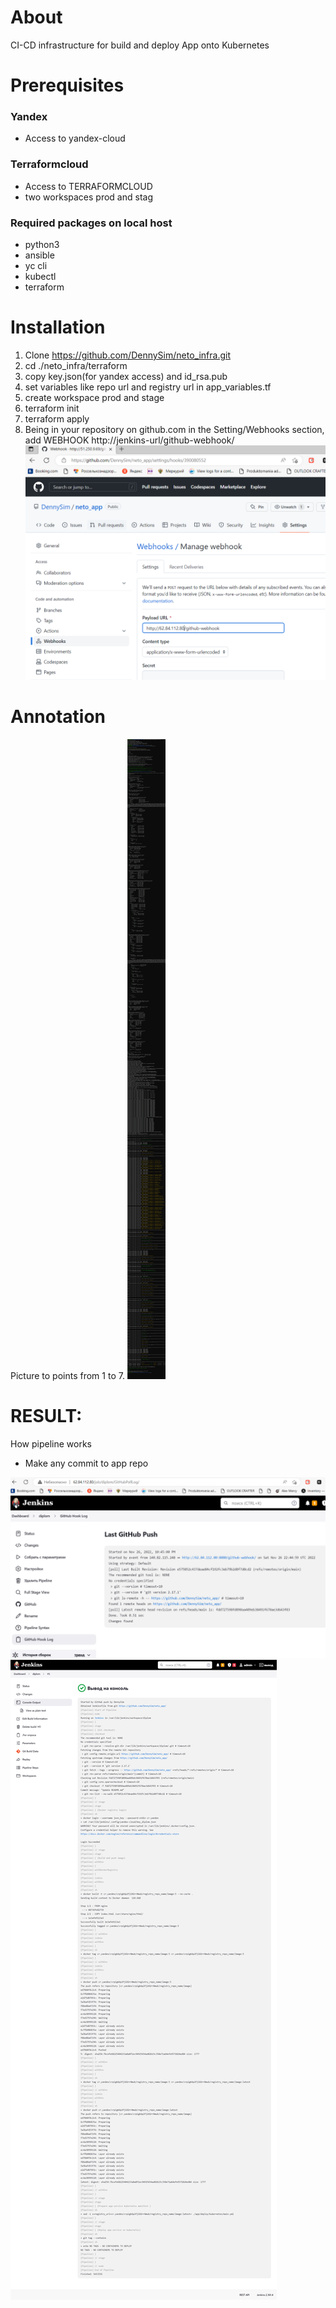 # About
CI-CD infrastructure for build and deploy App onto Kubernetes

# Prerequisites

### Yandex
- Access to yandex-cloud

### Terraformcloud
- Access to TERRAFORMCLOUD
- two workspaces prod and stag

### Required packages on local host
- python3
- ansible
- yc cli
- kubectl
- terraform

# Installation


1. Clone https://github.com/DennySim/neto_infra.git
2. cd ./neto_infra/terraform 
3. copy key.json(for yandex access) and id_rsa.pub
4. set variables like repo url and registry url in app_variables.tf
5. create workspace prod and stage
6. terraform init
7. terraform apply
8. Being in your repository on github.com in the Setting/Webhooks section, add WEBHOOK
http://jenkins-url/github-webhook/
![webhook.PNG](images/webhook.PNG)

# Annotation
Picture to points from 1 to 7.
![jenkins.PNG](images/jenkins.PNG)

# RESULT:
How pipeline works
- Make any commit to app repo

![pipeline_event.PNG](images/pipeline_event.PNG)
![pipeline_log.PNG](images/pipeline_log.PNG)



